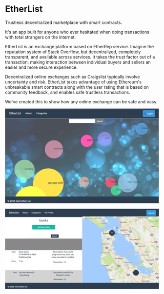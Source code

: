 # EtherList

Trustless decentralized marketplace with smart contracts.

It's an app built for anyone who ever hesitated when doing transactions with total strangers on the internet.

EtherList is an exchange platform based on EtherRep service.  Imagine the reputation system of Stack Overflow, but decentralized, completely transparent, and available across services. It takes the trust factor out of a transaction, making interaction between individual buyers and sellers an easier and more secure experience.

Decentralized online exchanges such as Craigslist typically involve uncertainty and risk. EtherList takes advantage of using Ethereum's unbreakable smart contracts along with the user rating that is based on community feedback, and enables safe trustless transactions.
 
We've created this to show how any online exchange can be safe and easy.

![Main page screenshot](/client/public/press/etherlist_main.png?raw=true "Landing Page")

![Listings page map view](/client/public/press/etherlist_all_listings.png?raw=true "Listings Page")